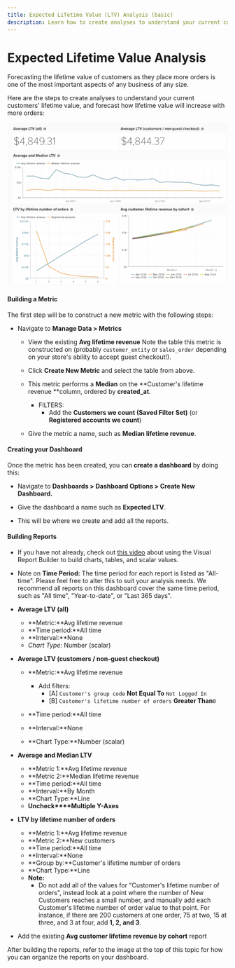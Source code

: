 ```yaml
---
title: Expected Lifetime Value (LTV) Analysis (basic)
description: Learn how to create analyses to understand your current customers' lifetime value, and forecast how lifetime value will increase with more orders. 
---
```

# Expected Lifetime Value Analysis

Forecasting the lifetime value of customers as they place more orders is one of the most important aspects of any business of any size.

Here are the steps to create analyses to understand your current customers' lifetime value, and forecast how lifetime value will increase with more orders:

![expected lifetime value](../../assets/expected_ltv_720.png)

#### Building a Metric

The first step will be to construct a new metric with the following steps:
* Navigate to **Manage Data > Metrics**
  * View the existing **Avg lifetime revenue** Note the table this metric is constructed on (probably `customer_entity` or `sales_order` depending on your store's ability to accept guest checkout!).
  * Click **Create New Metric** and select the table from above.
  * This metric performs a **Median** on the **Customer's lifetime revenue **column, ordered by **created_at**.
    * FILTERS:
      * Add the **Customers we count (Saved Filter Set)** (or **Registered accounts we count**)

  * Give the metric a name, such as **Median lifetime revenue**.

#### Creating your Dashboard

Once the metric has been created, you can **create a dashboard** by doing this:
* Navigate to **Dashboards > Dashboard Options > Create New Dashboard.**
* Give the dashboard a name such as **Expected LTV**.

* This will be where we create and add all the reports.

#### Building Reports

* If you have not already, check out [this video](https://fast.wistia.net/embed/iframe/24zz7wmjrt) about using the Visual Report Builder to build charts, tables, and scalar values.
* Note on **Time Period:** The time period for each report is listed as "All-time". Please feel free to alter this to suit your analysis needs. We recommend all reports on this dashboard cover the same time period, such as "All time", "Year-to-date", or "Last 365 days".

* **Average LTV (all)**
  * **Metric:**Avg lifetime revenue
  * **Time period:**All time
  * **Interval:**None
  * *Chart Type:* Number (scalar)

* **Average LTV (customers / non-guest checkout)**
  * **Metric:**Avg lifetime revenue
    * Add filters:
      * [A] `Customer's group code` **Not Equal To** `Not Logged In`
      * [B] `Customer's lifetime number of orders` **Greater Than**`0`

  * **Time period:**All time
  * **Interval:**None
  * **Chart Type:**Number (scalar)

* **Average and Median LTV**
  * **Metric 1:**Avg lifetime revenue
  * **Metric 2:**Median lifetime revenue
  * **Time period:**All time
  * **Interval:**By Month
  * **Chart Type:**Line
  * **Uncheck****Multiple Y-Axes**

* **LTV by lifetime number of orders**
  * **Metric 1:**Avg lifetime revenue
  * **Metric 2:**New customers
  * **Time period:**All time
  * **Interval:**None
  * **Group by:**Customer's lifetime number of orders
  * **Chart Type:**Line
  * **Note:**
    * Do not add all of the values for "Customer's lifetime number of orders", instead look at a point where the number of New Customers reaches a small number, and manually add each Customer's lifetime number of order value to that point. For instance, if there are 200 customers at one order, 75 at two, 15 at three, and 3 at four, add **1, 2, and 3**.

* Add the existing **Avg customer lifetime revenue by cohort** report

After building the reports, refer to the image at the top of this topic for how you can organize the reports on your dashboard.
